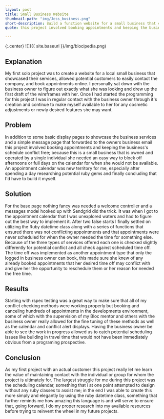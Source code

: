 ```yaml
---
layout: post
title: Small Business Website
thumbnail-path: "img/Jess_business.png"
short-description: Build a function website for a small business that can handle their scheduling.
quote: this project involved booking appointments and keeping the business's schedule conflict free

---
```


{:.center}
![]({{ site.baseurl }}/img/blocipedia.png)

## Explanation

My first solo project was to create a website for a local small business that showcased their services, allowed potential customers to easily contact the company, and book appointments online.  I personally sat down with the business owner to figure out exactly what she was looking and drew up the first draft of the wireframes with her.  Once I had started the programming for this project I was in regular contact with the business owner through it's creation and continue to make myself available to her for any cosmetic adjustments or newly desired features she may want.



## Problem

In addition to some basic display pages to showcase the business services and a simple message page that forwarded to the owners business email this project involved booking appointments and keeping the business's schedule conflict free; because this is a small business that is owned and operated by a single individual she needed an easy way to block off afternoons or full days on the calendar for when she would not be available. An appointment calendar was new territory for me, especially after spending a day researching potential ruby gems and finally concluding that I'd have to build it myself.  

## Solution

For the base page nothing fancy was needed a welcome controller and a messages model hooked up with Sendgrid did the trick. It was when I got to the appointment calendar that I was unexplored waters and had to figure out the best way to implement it.  After two false starts I finally settled on utilizing the Ruby datetime class along with a series of functions that ensured there was not conflicting appointments and that appointments were never scheduled for when the owner needed the time for something else. Because of the three types of services offered each one is checked slightly differently for potential conflict and all check against scheduled time off.  The time off was implemented as another appointment type that only the logged in business owner can book, this made sure she knew of any already booked appointments that her desired time off may conflict with and give her the opportunity to reschedule them or her reason for needed the free time.

## Results

Starting with rspec testing was a great way to make sure that all of my conflict checking methods were working properly but booking and canceling hundreds of appointments in the developments environment, some of which with the supervision of my Bloc mentor and others with the business owner really allowed for the fine tuning of these methods as well as the calendar and conflict alert displays. Having the business owner be able to see the work in progress allowed us to catch potential scheduling issues like building in travel time that would not have been immediately obvious from a programing prospective.

## Conclusion

As my first project with an actual customer this project really let me learn the value of maintaining contact with the individual or group for whom the project is ultimately for.  The largest struggle for me during this project was the scheduling calendar, something that i at one point attempted to design without any ruby classes to assist me; in the end I was able to create this more simply and elegantly by using the ruby datetime class, something that further reminds me how amazing this language is and will serve to ensure that, going forward, I do my proper research into my available resources before trying to reinvent the wheel in my future projects.
